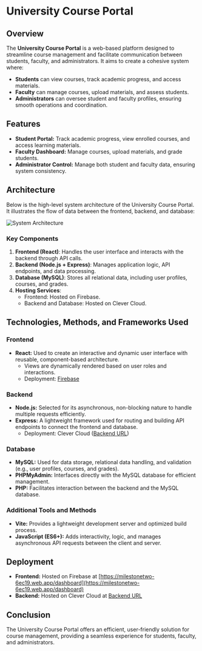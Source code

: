 # University Course Portal

## Overview
The **University Course Portal** is a web-based platform designed to streamline course management and facilitate communication between students, faculty, and administrators. It aims to create a cohesive system where:
- **Students** can view courses, track academic progress, and access materials.
- **Faculty** can manage courses, upload materials, and assess students.
- **Administrators** can oversee student and faculty profiles, ensuring smooth operations and coordination.

## Features
- **Student Portal:** Track academic progress, view enrolled courses, and access learning materials.
- **Faculty Dashboard:** Manage courses, upload materials, and grade students.
- **Administrator Control:** Manage both student and faculty data, ensuring system consistency.

## Architecture
Below is the high-level system architecture of the University Course Portal. It illustrates the flow of data between the frontend, backend, and database:

![System Architecture]([https://github.com/JermelWatson/milestoneOne/blob/main/archtecture.png])

### Key Components
1. **Frontend (React)**: Handles the user interface and interacts with the backend through API calls.
2. **Backend (Node.js + Express)**: Manages application logic, API endpoints, and data processing.
3. **Database (MySQL)**: Stores all relational data, including user profiles, courses, and grades.
4. **Hosting Services**:
   - Frontend: Hosted on Firebase.
   - Backend and Database: Hosted on Clever Cloud.

## Technologies, Methods, and Frameworks Used

### **Frontend**
- **React:** Used to create an interactive and dynamic user interface with reusable, component-based architecture.
  - Views are dynamically rendered based on user roles and interactions.
  - Deployment: [Firebase](https://milestonetwo-6ec19.web.app/dashboard)

### **Backend**
- **Node.js:** Selected for its asynchronous, non-blocking nature to handle multiple requests efficiently.
- **Express:** A lightweight framework used for routing and building API endpoints to connect the frontend and database.
  - Deployment: Clever Cloud ([Backend URL](be4fmkjwckpdzvd4lgrh-mysql.services.clever-cloud.com))

### **Database**
- **MySQL:** Used for data storage, relational data handling, and validation (e.g., user profiles, courses, and grades).
- **PHPMyAdmin:** Interfaces directly with the MySQL database for efficient management.
- **PHP:** Facilitates interaction between the backend and the MySQL database.

### **Additional Tools and Methods**
- **Vite:** Provides a lightweight development server and optimized build process.
- **JavaScript (ES6+):** Adds interactivity, logic, and manages asynchronous API requests between the client and server.

## Deployment
- **Frontend:** Hosted on Firebase at [https://milestonetwo-6ec19.web.app/dashboard](https://milestonetwo-6ec19.web.app/dashboard)
- **Backend:** Hosted on Clever Cloud at [Backend URL](be4fmkjwckpdzvd4lgrh-mysql.services.clever-cloud.com)

## Conclusion
The University Course Portal offers an efficient, user-friendly solution for course management, providing a seamless experience for students, faculty, and administrators.

